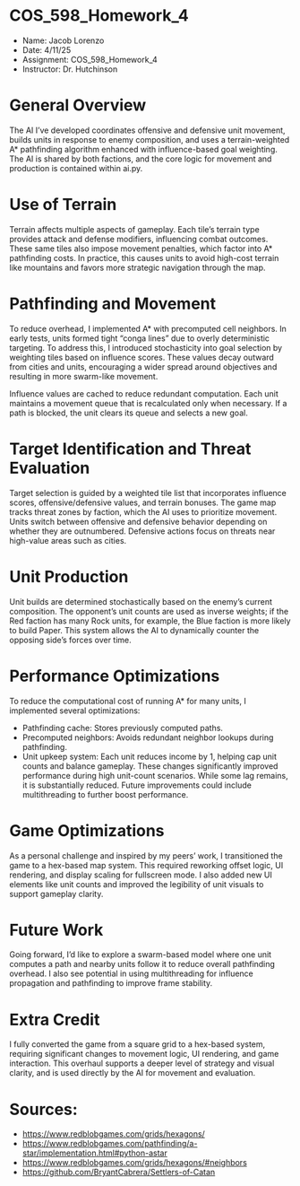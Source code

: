 # COS_598_Homework_4

- Name: Jacob Lorenzo
- Date: 4/11/25
- Assignment: COS_598_Homework_4
- Instructor: Dr. Hutchinson

# General Overview

The AI I’ve developed coordinates offensive and defensive unit movement, builds units in response to enemy composition, and uses a terrain-weighted A* pathfinding algorithm enhanced with influence-based goal weighting. The AI is shared by both factions, and the core logic for movement and production is contained within ai.py.

# Use of Terrain

Terrain affects multiple aspects of gameplay. Each tile’s terrain type provides attack and defense modifiers, influencing combat outcomes. These same tiles also impose movement penalties, which factor into A* pathfinding costs. In practice, this causes units to avoid high-cost terrain like mountains and favors more strategic navigation through the map.

# Pathfinding and Movement

To reduce overhead, I implemented A* with precomputed cell neighbors. In early tests, units formed tight “conga lines” due to overly deterministic targeting. To address this, I introduced stochasticity into goal selection by weighting tiles based on influence scores. These values decay outward from cities and units, encouraging a wider spread around objectives and resulting in more swarm-like movement.

Influence values are cached to reduce redundant computation. Each unit maintains a movement queue that is recalculated only when necessary. If a path is blocked, the unit clears its queue and selects a new goal.

# Target Identification and Threat Evaluation

Target selection is guided by a weighted tile list that incorporates influence scores, offensive/defensive values, and terrain bonuses. The game map tracks threat zones by faction, which the AI uses to prioritize movement. Units switch between offensive and defensive behavior depending on whether they are outnumbered. Defensive actions focus on threats near high-value areas such as cities.

# Unit Production

Unit builds are determined stochastically based on the enemy’s current composition. The opponent’s unit counts are used as inverse weights; if the Red faction has many Rock units, for example, the Blue faction is more likely to build Paper. This system allows the AI to dynamically counter the opposing side’s forces over time.

# Performance Optimizations
To reduce the computational cost of running A* for many units, I implemented several optimizations:
- Pathfinding cache: Stores previously computed paths.
- Precomputed neighbors: Avoids redundant neighbor lookups during pathfinding.
- Unit upkeep system: Each unit reduces income by 1, helping cap unit counts and balance gameplay.
These changes significantly improved performance during high unit-count scenarios. While some lag remains, it is substantially reduced. Future improvements could include multithreading to further boost performance.

# Game Optimizations
As a personal challenge and inspired by my peers’ work, I transitioned the game to a hex-based map system. This required reworking offset logic, UI rendering, and display scaling for fullscreen mode. I also added new UI elements like unit counts and improved the legibility of unit visuals to support gameplay clarity.

# Future Work
Going forward, I’d like to explore a swarm-based model where one unit computes a path and nearby units follow it to reduce overall pathfinding overhead. I also see potential in using multithreading for influence propagation and pathfinding to improve frame stability.

# Extra Credit
I fully converted the game from a square grid to a hex-based system, requiring significant changes to movement logic, UI rendering, and game interaction. This overhaul supports a deeper level of strategy and visual clarity, and is used directly by the AI for movement and evaluation.

# Sources:
- https://www.redblobgames.com/grids/hexagons/
- https://www.redblobgames.com/pathfinding/a-star/implementation.html#python-astar
- https://www.redblobgames.com/grids/hexagons/#neighbors 
- https://github.com/BryantCabrera/Settlers-of-Catan
